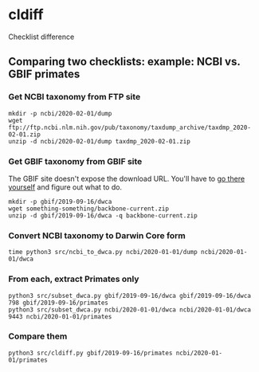 # cldiff
Checklist difference


## Comparing two checklists: example: NCBI vs. GBIF primates

### Get NCBI taxonomy from FTP site

    mkdir -p ncbi/2020-02-01/dump
    wget ftp://ftp.ncbi.nlm.nih.gov/pub/taxonomy/taxdump_archive/taxdmp_2020-02-01.zip
    unzip -d ncbi/2020-02-01/dump taxdmp_2020-02-01.zip

### Get GBIF taxonomy from GBIF site

The GBIF site doesn't expose the download URL.  You'll have to [go
there
yourself](https://www.gbif.org/dataset/d7dddbf4-2cf0-4f39-9b2a-bb099caae36c)
and figure out what to do.

    mkdir -p gbif/2019-09-16/dwca
    wget something-something/backbone-current.zip
    unzip -d gbif/2019-09-16/dwca -q backbone-current.zip

### Convert NCBI taxonomy to Darwin Core form

    time python3 src/ncbi_to_dwca.py ncbi/2020-01-01/dump ncbi/2020-01-01/dwca

### From each, extract Primates only 

    python3 src/subset_dwca.py gbif/2019-09-16/dwca gbif/2019-09-16/dwca 798 gbif/2019-09-16/primates
    python3 src/subset_dwca.py ncbi/2020-01-01/dwca ncbi/2020-01-01/dwca 9443 ncbi/2020-01-01/primates

### Compare them

    python3 src/cldiff.py gbif/2019-09-16/primates ncbi/2020-01-01/primates
